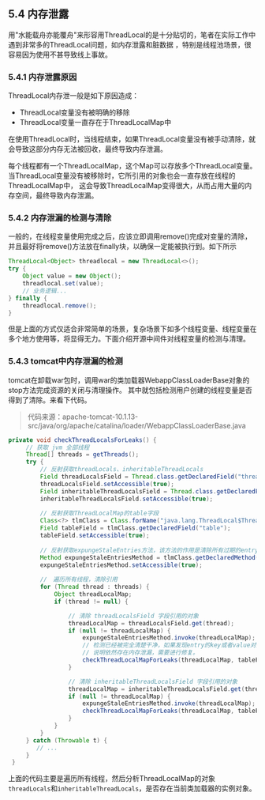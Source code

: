 ## 5.4 内存泄露

用"水能载舟亦能覆舟"来形容用ThreadLocal的是十分贴切的，笔者在实际工作中遇到非常多的ThreadLocal问题，如内存泄露和脏数据
，特别是线程池场景，很容易因为使用不甚导致线上事故。

### 5.4.1 内存泄露原因

ThreadLocal内存泄一般是如下原因造成： 
+ ThreadLocal变量没有被明确的移除
+ ThreadLocal变量一直存在于ThreadLocalMap中

在使用ThreadLocal时，当线程结束，如果ThreadLocal变量没有被手动清除，就会导致这部分内存无法被回收，最终导致内存泄漏。

每个线程都有一个ThreadLocalMap，这个Map可以存放多个ThreadLocal变量。当ThreadLocal变量没有被移除时，它所引用的对象也会一直存放在线程的ThreadLocalMap中，
这会导致ThreadLocalMap变得很大，从而占用大量的内存空间，最终导致内存泄漏。

### 5.4.2 内存泄漏的检测与清除

一般的，在线程变量使用完成之后，应该立即调用remove()完成对变量的清除，并且最好将remove()方法放在finally块，以确保一定能被执行到。如下所示
```java
ThreadLocal<Object> threadlocal = new ThreadLocal<>();
try {
    Object value = new Object();
    threadlocal.set(value);
    // 业务逻辑...
} finally {
    threadlocal.remove();
}
```
但是上面的方式仅适合非常简单的场景，复杂场景下如多个线程变量、线程变量在多个地方使用等，将显得无力。下面介绍开源中间件对线程变量的检测与清理。

### 5.4.3 tomcat中内存泄漏的检测
tomcat在卸载war包时，调用war的类加载器WebappClassLoaderBase对象的stop方法完成资源的关闭与清理操作。
其中就包括检测用户创建的线程变量是否得到了清除。来看下代码。

> 代码来源：apache-tomcat-10.1.13-src/java/org/apache/catalina/loader/WebappClassLoaderBase.java
```java
private void checkThreadLocalsForLeaks() {
     // 获取 jvm 全部线程
     Thread[] threads = getThreads();
     try {
         // 反射获取threadLocals、inheritableThreadLocals
         Field threadLocalsField = Thread.class.getDeclaredField("threadLocals");
         threadLocalsField.setAccessible(true);
         Field inheritableThreadLocalsField = Thread.class.getDeclaredField("inheritableThreadLocals");
         inheritableThreadLocalsField.setAccessible(true);
         
         // 反射获取ThreadLocalMap的table字段
         Class<?> tlmClass = Class.forName("java.lang.ThreadLocal$ThreadLocalMap");
         Field tableField = tlmClass.getDeclaredField("table");
         tableField.setAccessible(true);
         
         // 反射获取expungeStaleEntries方法，该方法的作用是清除所有过期的entry
         Method expungeStaleEntriesMethod = tlmClass.getDeclaredMethod("expungeStaleEntries");
         expungeStaleEntriesMethod.setAccessible(true);
         
         //　遍历所有线程，清除引用
         for (Thread thread : threads) {
             Object threadLocalMap;
             if (thread != null) {

                 // 清除 threadLocalsField 字段引用的对象
                 threadLocalMap = threadLocalsField.get(thread);
                 if (null != threadLocalMap) {
                     expungeStaleEntriesMethod.invoke(threadLocalMap);
                     // 检测已经被完全清楚干净，如果发现entry的key或者value对象的类是由当前类的war包加载器加载
                     // 说明依然存在内存泄漏，需要进行修复。
                     checkThreadLocalMapForLeaks(threadLocalMap, tableField);
                 }

                 // 清除 inheritableThreadLocalsField 字段引用的对象
                 threadLocalMap = inheritableThreadLocalsField.get(thread);
                 if (null != threadLocalMap) {
                     expungeStaleEntriesMethod.invoke(threadLocalMap);
                     checkThreadLocalMapForLeaks(threadLocalMap, tableField);
                 }
             }
         }
     } catch (Throwable t) {
        // ...
     }
 }
```

上面的代码主要是遍历所有线程，然后分析ThreadLocalMap的对象`threadLocals`和`inheritableThreadLocals`，是否存在当前类加载器的实例对象。
